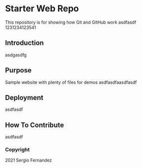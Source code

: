 # Starter Web Repo

This repository is for showing how Git and GitHub work asdfasdf
1231234123541

## Introduction

asdgasdfg

## Purpose

Sample website with plenty of files for demos asdfasdfaasdfasdf

## Deployment

asdfasdf

## How To Contribute

asdfasdf

### Copyright

2021 Sergio Fernandez